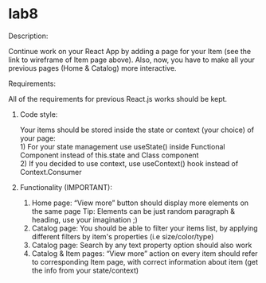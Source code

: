 # lab8

Description:

Continue work on your React App by adding a page for  your Item (see the link to wireframe of Item page above). Also, now, you have to make all your previous pages (Home & Catalog) more interactive. 

Requirements:

All of the requirements for previous React.js works should be kept.
1. Code style:

    Your items should be stored inside the state or context (your choice) of your page:    
        1) For your state management use useState() inside Functional Component  instead of this.state and Class component        
        2) If you decided to use context, use useContext() hook instead of Context.Consumer
        
2. Functionality (IMPORTANT):
    1. Home page: “View more” button should display more elements on the same page Tip: Elements can be just random paragraph & heading, use your imagination ;)
    2. Catalog page: You should be able to filter your items list, by applying different filters by item's properties (i.e size/color/type)
    3. Catalog page: Search by any text property option should also work
    3. Catalog & Item pages: “View more” action on every item should refer to corresponding Item page, with correct information about item (get the info from your              state/context)         

